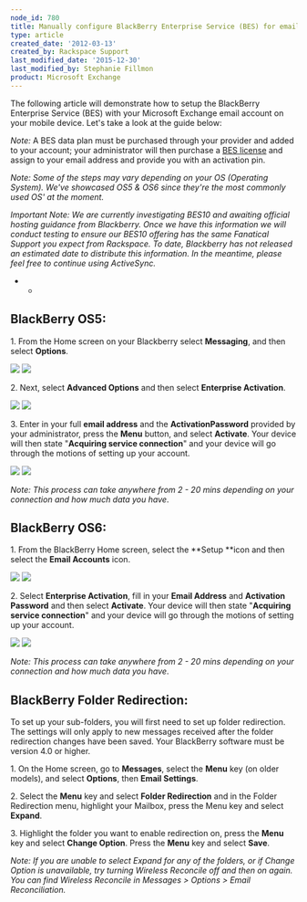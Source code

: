 ```yaml
---
node_id: 780
title: Manually configure BlackBerry Enterprise Service (BES) for email hosted on Exchange
type: article
created_date: '2012-03-13'
created_by: Rackspace Support
last_modified_date: '2015-12-30'
last_modified_by: Stephanie Fillmon
product: Microsoft Exchange
---
```


The following article will demonstrate how to setup the BlackBerry
Enterprise Service (BES) with your Microsoft Exchange email account on
your mobile device. Let's take a look at the guide below:

*Note:* A BES data plan must be purchased through your provider and
added to your account; your administrator will then purchase a [BES
license](/how-to/add-an-activesync-or-bes-license) and
assign to your email address and provide you with an activation pin.

*Note:* *Some of the steps may vary depending on your OS (Operating
System). We've showcased OS5 & OS6 since they're the most commonly used
OS' at the moment.*

*Important Note: We are currently investigating BES10 and awaiting
official hosting guidance from Blackberry. Once we have this information
we will conduct testing to ensure our BES10 offering has the same
Fanatical Support you expect from Rackspace. To date, Blackberry has not
released an estimated date to distribute this information. In the
meantime, please feel free to continue using ActiveSync.*

* *

BlackBerry OS5:
----------------

<span>1. From the Home screen on your Blackberry select
</span><span>**Messaging**, and then select **Options**.</span>

![](http://c4233688.r88.cf2.rackcdn.com/(E%26A)BlackBerryBES.png)
 ![](http://c4233688.r88.cf2.rackcdn.com/(E%26A)BlackBerryBES2.png)

<span>2. Next, select **Advanced Options** and then select **Enterprise
Activation**.</span>

![](http://c4233688.r88.cf2.rackcdn.com/(E%26A)BlackBerryBES3.png)
 ![](http://c4233688.r88.cf2.rackcdn.com/(E%26A)BlackBerryBES4.png)

<span>3. Enter in your full </span>**email address**<span> and the
</span>**ActivationPassword**<span> provided by your administrator,
press the </span>**Menu**<span> button, and select
</span>**Activate**<span>. Your device will then state
"</span>**Acquiring service connection**<span>" and your device will go
through the motions of setting up your account. </span>

![](http://c4233688.r88.cf2.rackcdn.com/(E%26A)BlackBerryBES5.png)
 ![](http://c4233688.r88.cf2.rackcdn.com/(E%26A)BlackBerryBES6.png)

*Note:* *This process can take anywhere from 2 - 20 mins depending on
your connection and how much data you have*.



**BlackBerry OS6**:
-------------------

<span>1. From the BlackBerry Home screen, select the
</span>**Setup **<span>icon and then select the </span>**Email
Accounts**<span> icon.</span>

![](http://c4233688.r88.cf2.rackcdn.com/(E%26A)BlackBerryBES7.png)
 ![](http://c4233688.r88.cf2.rackcdn.com/(E%26A)BlackBerryBES8.png)

<span>2. Select </span>**Enterprise Activation**<span>, fill in your
</span>**Email Address**<span> and </span>**Activation Password**<span>
and then select </span>**Activate**<span>. Your device will then state
"</span>**Acquiring service connection**<span>" and your device will go
through the motions of setting up your account.</span>

![](http://c4233688.r88.cf2.rackcdn.com/(E%26A)BlackBerryBES9.png)
 ![](http://c4233688.r88.cf2.rackcdn.com/(E%26A)BlackBerryBES10.png)

*Note:* *This process can take anywhere from 2 - 20 mins depending on
your connection and how much data you have*.



BlackBerry Folder Redirection:
-------------------------------

To set up your sub-folders, you will first need to set up folder
redirection. The settings will only apply to new messages received after
the folder redirection changes have been saved. Your BlackBerry software
must be version 4.0 or higher.

<span>1. On the Home screen, go to </span>**Messages**<span>, select the
**Menu** key (on older models), and select </span>**Options**<span>,
then </span>**Email Settings**<span>.</span>

<span>2. Select the </span>**Menu** key<span> and select </span>**Folder
Redirection** <span>and in the Folder Redirection menu, highlight your
Mailbox, press the Menu key and select </span>**Expand**<span>.</span>

<span>3. Highlight the folder you want to enable redirection on, press
the **Menu** key and select </span>**Change Option**<span>. Press the
**Menu** key and select **Save**.</span>

*Note:* *If you are unable to select Expand for any of the folders, or
if Change Option is unavailable, try turning Wireless Reconcile off and
then on again. You can find Wireless Reconcile in Messages &gt; Options
&gt; Email Reconciliation.*

